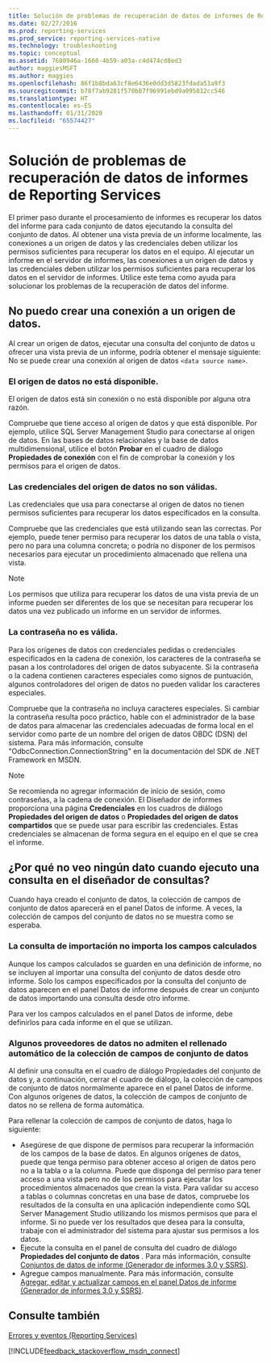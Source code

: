```yaml
---
title: Solución de problemas de recuperación de datos de informes de Reporting Services | Microsoft Docs
ms.date: 02/27/2016
ms.prod: reporting-services
ms.prod_service: reporting-services-native
ms.technology: troubleshooting
ms.topic: conceptual
ms.assetid: 7680946a-1660-4b59-a03a-c4d474cd8ed3
author: maggiesMSFT
ms.author: maggies
ms.openlocfilehash: 86f1b8bda63cf8e6436e0dd3d5823fdada53a9f3
ms.sourcegitcommit: b78f7ab9281f570b87f96991ebd9a095812cc546
ms.translationtype: HT
ms.contentlocale: es-ES
ms.lasthandoff: 01/31/2020
ms.locfileid: "65574427"
---
```

# <a name="troubleshoot-data-retrieval-issues-with-reporting-services-reports"></a>Solución de problemas de recuperación de datos de informes de Reporting Services
El primer paso durante el procesamiento de informes es recuperar los datos del informe para cada conjunto de datos ejecutando la consulta del conjunto de datos. Al obtener una vista previa de un informe localmente, las conexiones a un origen de datos y las credenciales deben utilizar los permisos suficientes para recuperar los datos en el equipo. Al ejecutar un informe en el servidor de informes, las conexiones a un origen de datos y las credenciales deben utilizar los permisos suficientes para recuperar los datos en el servidor de informes. Utilice este tema como ayuda para solucionar los problemas de la recuperación de datos del informe.   
  
## <a name="i-cannot-create-a-connection-to-a-data-source"></a>No puedo crear una conexión a un origen de datos.  
Al crear un origen de datos, ejecutar una consulta del conjunto de datos u ofrecer una vista previa de un informe, podría obtener el mensaje siguiente: No se puede crear una conexión al origen de datos `<data source name>`.   
    
### <a name="data-source-is-not-available"></a>El origen de datos no está disponible.  
El origen de datos está sin conexión o no está disponible por alguna otra razón.   
  
Compruebe que tiene acceso al origen de datos y que está disponible. Por ejemplo, utilice SQL Server Management Studio para conectarse al origen de datos. En las bases de datos relacionales y la base de datos multidimensional, utilice el botón **Probar** en el cuadro de diálogo **Propiedades de conexión** con el fin de comprobar la conexión y los permisos para el origen de datos.   
  
### <a name="data-source-credentials-are-not-valid"></a>Las credenciales del origen de datos no son válidas.  
Las credenciales que usa para conectarse al origen de datos no tienen permisos suficientes para recuperar los datos especificados en la consulta.  
  
Compruebe que las credenciales que está utilizando sean las correctas. Por ejemplo, puede tener permiso para recuperar los datos de una tabla o vista, pero no para una columna concreta; o podría no disponer de los permisos necesarios para ejecutar un procedimiento almacenado que rellena una vista.   
  
> [!NOTE]  
> Los permisos que utiliza para recuperar los datos de una vista previa de un informe pueden ser diferentes de los que se necesitan para recuperar los datos una vez publicado un informe en un servidor de informes.   
  
### <a name="not-a-valid-password"></a>La contraseña no es válida.  
Para los orígenes de datos con credenciales pedidas o credenciales especificados en la cadena de conexión, los caracteres de la contraseña se pasan a los controladores del origen de datos subyacente. Si la contraseña o la cadena contienen caracteres especiales como signos de puntuación, algunos controladores del origen de datos no pueden validar los caracteres especiales.   
  
Compruebe que la contraseña no incluya caracteres especiales. Si cambiar la contraseña resulta poco práctico, hable con el administrador de la base de datos para almacenar las credenciales adecuadas de forma local en el servidor como parte de un nombre del origen de datos OBDC (DSN) del sistema. Para más información, consulte "OdbcConnection.ConnectionString" en la documentación del SDK de .NET Framework en MSDN.   
  
> [!NOTE]  
>Se recomienda no agregar información de inicio de sesión, como contraseñas, a la cadena de conexión. El Diseñador de informes proporciona una página **Credenciales** en los cuadros de diálogo **Propiedades del origen de datos** o **Propiedades del origen de datos compartidos** que se puede usar para escribir las credenciales. Estas credenciales se almacenan de forma segura en el equipo en el que se crea el informe.  
  
## <a name="why-do-i-see-no-data-when-i-run-my-query-in-the-query-designer"></a>¿Por qué no veo ningún dato cuando ejecuto una consulta en el diseñador de consultas?  
Cuando haya creado el conjunto de datos, la colección de campos de conjunto de datos aparecerá en el panel Datos de informe. A veces, la colección de campos del conjunto de datos no se muestra como se esperaba.   
  
### <a name="import-query-does-not-import-calculated-fields"></a>La consulta de importación no importa los campos calculados  
  
Aunque los campos calculados se guarden en una definición de informe, no se incluyen al importar una consulta del conjunto de datos desde otro informe. Solo los campos especificados por la consulta del conjunto de datos aparecen en el panel Datos de informe después de crear un conjunto de datos importando una consulta desde otro informe.   
  
Para ver los campos calculados en el panel Datos de informe, debe definirlos para cada informe en el que se utilizan.   
  
### <a name="some-data-providers-do-not-support-automatic-population-of-the-dataset-field-collection"></a>Algunos proveedores de datos no admiten el rellenado automático de la colección de campos de conjunto de datos  
Al definir una consulta en el cuadro de diálogo Propiedades del conjunto de datos y, a continuación, cerrar el cuadro de diálogo, la colección de campos de conjunto de datos normalmente aparece en el panel Datos de informe. Con algunos orígenes de datos, la colección de campos de conjunto de datos no se rellena de forma automática.   
  
Para rellenar la colección de campos de conjunto de datos, haga lo siguiente:  
* Asegúrese de que dispone de permisos para recuperar la información de los campos de la base de datos. En algunos orígenes de datos, puede que tenga permiso para obtener acceso al origen de datos pero no a la tabla o a la columna. Puede que disponga del permiso para tener acceso a una vista pero no de los permisos para ejecutar los procedimientos almacenados que crean la vista. Para validar su acceso a tablas o columnas concretas en una base de datos, compruebe los resultados de la consulta en una aplicación independiente como SQL Server Management Studio utilizando los mismos permisos que para el informe. Si no puede ver los resultados que desea para la consulta, trabaje con el administrador del sistema para ajustar sus permisos a los datos.   
* Ejecute la consulta en el panel de consulta del cuadro de diálogo **Propiedades del conjunto de datos** . Para más información, consulte [Conjuntos de datos de informe (Generador de informes 3.0 y SSRS)](../../reporting-services/report-data/report-datasets-ssrs.md).  
* Agregue campos manualmente. Para más información, consulte [Agregar, editar y actualizar campos en el panel Datos de informe (Generador de informes 3.0 y SSRS)](../../reporting-services/report-data/add-edit-refresh-fields-in-the-report-data-pane-report-builder-and-ssrs.md).   
  
## <a name="see-also"></a>Consulte también  
[Errores y eventos (Reporting Services)](../../reporting-services/troubleshooting/errors-and-events-reference-reporting-services.md)  
  
  

[!INCLUDE[feedback_stackoverflow_msdn_connect](../../includes/feedback-stackoverflow-msdn-connect-md.md)]




